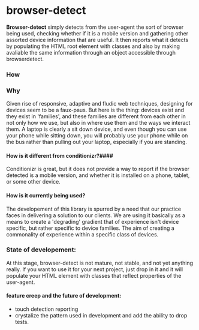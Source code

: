 browser-detect
==============

__Browser-detect__  simply detects from the user-agent the sort of browser being used, checking whether if it is a mobile version and gathering other assorted device information that are useful. It then reports what it detects by populating the HTML root element with classes and also by making avaliable the same information through an object accessible through browserdetect. 

### How ###


### Why ###

Given rise of responsive, adaptive and fludic web techniques, designing for devices seem to be a faux-paus. 
But here is the thing: devices exist and they exist in 'families', and these families are different from each other in not only how we use, but also in where use them and the ways we interact them. A laptop is clearly a sit down device, and even though you can use your phone while sitting down, you will probably use your phone while on the bus rather than pulling out your laptop, especially if you are standing. 

#### How is it different from conditionizr?####
	
Conditionizr is great, but it does not provide a way to report if the browser detected is a mobile version, and whether it is installed on a phone, tablet, or some other device. 

#### How is it currently being used? ####
  
The developement of this library is spurred by a need that our practice faces in delivering a solution to our clients. 
We are using it basically as a means to create a 'degrading' gradient that of experience isn't device specific, but rather specific to device families. The aim of creating a commonality of experience within a specific class of devices.

	
### State of developement: ###

At this stage, browser-detect is not mature, not stable, and not yet anything really. If you want to use it for your next project, just drop in it and it will populate your HTML element with classes that reflect properties of the user-agent.
	
#### feature creep and the future of development: ####
 
* touch detection reporting
* crystalize the pattern used in development and add the ability to drop tests.
